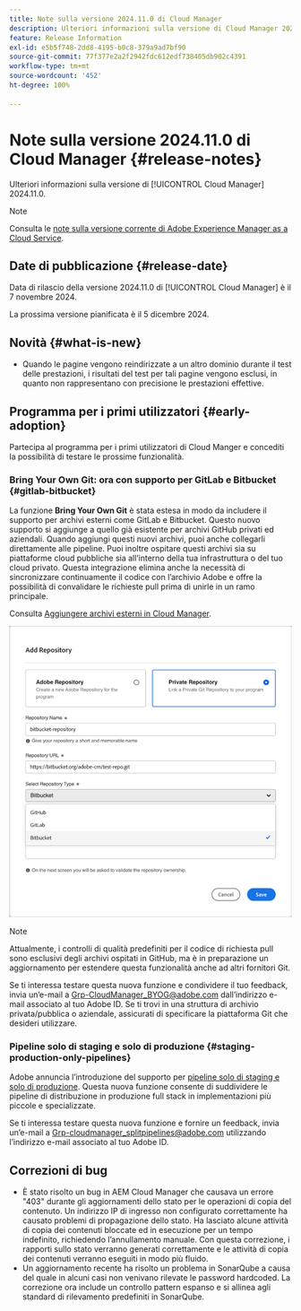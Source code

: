 ```yaml
---
title: Note sulla versione 2024.11.0 di Cloud Manager
description: Ulteriori informazioni sulla versione di Cloud Manager 2024.11.0.
feature: Release Information
exl-id: e5b5f748-2dd8-4195-b0c8-379a9ad7bf90
source-git-commit: 77f377e2a2f2942fdc612edf738405db902c4391
workflow-type: tm+mt
source-wordcount: '452'
ht-degree: 100%

---
```


# Note sulla versione 2024.11.0 di Cloud Manager {#release-notes}

Ulteriori informazioni sulla versione di [!UICONTROL Cloud Manager] 2024.11.0.

>[!NOTE]
>
>Consulta le [note sulla versione corrente di Adobe Experience Manager as a Cloud Service](https://experienceleague.adobe.com/it/docs/experience-manager-cloud-service/content/release-notes/home).

## Date di pubblicazione {#release-date}

<!-- SAVE FOR FUTURE POSSIBLE USE No notable bugs or features for the September release of Cloud Manager. -->

Data di rilascio della versione 2024.11.0 di [!UICONTROL Cloud Manager] è il 7 novembre 2024.

La prossima versione pianificata è il 5 dicembre 2024.

## Novità {#what-is-new}

* Quando le pagine vengono reindirizzate a un altro dominio durante il test delle prestazioni, i risultati del test per tali pagine vengono esclusi, in quanto non rappresentano con precisione le prestazioni effettive. <!-- (CMGR-5637) -->

## Programma per i primi utilizzatori {#early-adoption}

Partecipa al programma per i primi utilizzatori di Cloud Manger e concediti la possibilità di testare le prossime funzionalità.

### Bring Your Own Git: ora con supporto per GitLab e Bitbucket {#gitlab-bitbucket}

<!-- BOTH CS & AMS -->

La funzione **Bring Your Own Git** è stata estesa in modo da includere il supporto per archivi esterni come GitLab e Bitbucket. Questo nuovo supporto si aggiunge a quello già esistente per archivi GitHub privati ed aziendali. Quando aggiungi questi nuovi archivi, puoi anche collegarli direttamente alle pipeline. Puoi inoltre ospitare questi archivi sia su piattaforme cloud pubbliche sia all’interno della tua infrastruttura o del tuo cloud privato. Questa integrazione elimina anche la necessità di sincronizzare continuamente il codice con l’archivio Adobe e offre la possibilità di convalidare le richieste pull prima di unirle in un ramo principale.

Consulta [Aggiungere archivi esterni in Cloud Manager](/help/managing-code/external-repositories.md).

![Finestra di dialogo Aggiungi archivio](/help/release-notes/assets/repositories-add-release-notes.png)

>[!NOTE]
>
>Attualmente, i controlli di qualità predefiniti per il codice di richiesta pull sono esclusivi degli archivi ospitati in GitHub, ma è in preparazione un aggiornamento per estendere questa funzionalità anche ad altri fornitori Git.

Se ti interessa testare questa nuova funzione e condividere il tuo feedback, invia un’e-mail a [Grp-CloudManager_BYOG@adobe.com](mailto:Grp-CloudManager_BYOG@adobe.com) dall’indirizzo e-mail associato al tuo Adobe ID. Se ti trovi in una struttura di archivio privata/pubblica o aziendale, assicurati di specificare la piattaforma Git che desideri utilizzare.

### Pipeline solo di staging e solo di produzione {#staging-production-only-pipelines}

Adobe annuncia l’introduzione del supporto per [pipeline solo di staging e solo di produzione](/help/using/stage-prod-only.md). Questa nuova funzione consente di suddividere le pipeline di distribuzione in produzione full stack in implementazioni più piccole e specializzate.

Se ti interessa testare questa nuova funzione e fornire un feedback, invia un’e-mail a [Grp-cloudmanager_splitpipelines@adobe.com](mailto:Grp-cloudmanager_splitpipelines@adobe.com) utilizzando l’indirizzo e-mail associato al tuo Adobe ID.

## Correzioni di bug

* È stato risolto un bug in AEM Cloud Manager che causava un errore &quot;403&quot; durante gli aggiornamenti dello stato per le operazioni di copia del contenuto. Un indirizzo IP di ingresso non configurato correttamente ha causato problemi di propagazione dello stato. Ha lasciato alcune attività di copia dei contenuti bloccate ed in esecuzione per un tempo indefinito, richiedendo l’annullamento manuale. Con questa correzione, i rapporti sullo stato verranno generati correttamente e le attività di copia dei contenuti verranno eseguiti in modo più fluido. <!-- (CMGR-62739) -->
* Un aggiornamento recente ha risolto un problema in SonarQube a causa del quale in alcuni casi non venivano rilevate le password hardcoded. La correzione ora include un controllo pattern espanso e si allinea agli standard di rilevamento predefiniti in SonarQube. <!-- CMGR-62682 -->

<!-- Known Issues {#known-issues}

* A -->
